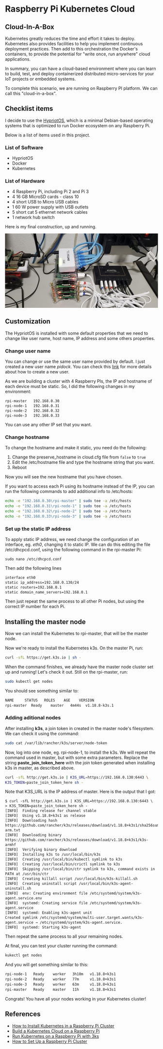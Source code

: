 # Raspberry Pi Kubernetes Cloud

## Cloud-In-A-Box

Kubernetes greatly reduces the time and effort it takes to deploy. Kubernetes also provides facilities to help you implement continuous deployment practices. Then add to this orchestration the Docker's containers, to provide the potential for "write once, run anywhere" cloud applications. 

In summary, you can have a cloud-based environment where you can learn to build, test, and deploy containerized distributed micro-services for your IoT projects or embedded systems.

To complete this scenario, we are running on Raspberry PI platform. We can call this "cloud-in-a-box".

## Checklist items

I decide to use the [HypriotOS](https://blog.hypriot.com/), which is a minimal Debian-based operating systems that is optimized to run Docker ecosystem on any Raspberry Pi.

Below is a list of items used in this project.

### List of Software

- HypriotOS
- Docker
- Kubernetes

### List of Hardware

- 4 Raspberry Pi, including Pi 2 and Pi 3
- 4 16 GB MicroSD cards - class 10
- 4 short USB to Micro USB cables
- 1 60 W power supply with USB outlets
- 5 short cat 5 ethernet network cables
- 1 network hub switch

Here is my final construction, up and running.

![Figure 1](images/cloud-in-a-box.jpeg)


## Customization

The HypriotOS is installed with some default properties that we need to change like user name, host name, IP address and some others properties. 

### Change user name

You can change or use the same user name provided by default. I just created a new user name *pidock*. You can check this [link](https://www.raspberrypi.org/documentation/linux/usage/users.md#:~:text=Create%20a%20new%20user,don't%20want%20a%20password.) for more details about how to create a new user.

As we are building a cluster with 4 Raspberry PIs, the IP and hostname of each device must be static. So, I did the following changes in my environment:

```
rpi-master   192.168.0.30
rpi-node-1   192.168.0.31
rpi-node-2   192.168.0.32
rpi-node-3   192.168.0.33
```

You can use any other IP set that you want.

### Change hostname

To change the hostname and make it static, you need do the following:

1. Change the preserve_hostname in cloud.cfg file from `false` to `true`
2. Edit the /etc/hostname file and type the hostname string that you want.
3. Reboot

Now you will see the new hostname that you have chosen.

If you want to access each Pi using its hostname instead of the IP, you can run the following commands to add additional info to /etc/hosts:

```sh
echo -e "192.168.0.30\rpi-master" | sudo tee -a /etc/hosts
echo -e "192.168.0.31\rpi-node-1" | sudo tee -a /etc/hosts
echo -e "192.168.0.32\rpi-node-2" | sudo tee -a /etc/hosts
echo -e "192.168.0.33\rpi-node-3" | sudo tee -a /etc/hosts
```

### Set up the static IP address

To apply static IP address, we need change the configuration of an interface, eg. *eth0*, changing it to static IP. We can do this editing the file /etc/dhcpcd.conf, using the following command in the rpi-master Pi:

```
sudo nano /etc/dhcpcd.conf
```

Then add the following lines

```
interface eth0
static ip_address=192.168.0.130/24
static routers=192.168.0.1
static domain_name_servers=192.168.0.1
```

Then just repeat the same process to all other Pi nodes, but using the correct IP number for each Pi.

## Installing the master node

Now we can install the Kubernetes to rpi-master, that will be the master node.

Now we're ready to install the Kubernetes k3s. On the master Pi, run:

```sh
curl -sfL https://get.k3s.io | sh -
```

When the command finishes, we already have the master node cluster set up and running! Let's check it out. Still on the rpi-master, run:

```sh
sudo kubectl get nodes
```

You should see something similar to:

```sh
NAME     STATUS   ROLES    AGE    VERSION
rpi-master  Ready    master   4m44s  v1.18.8-k3s.1
```

### Adding aditional nodes

After installing **k3s**, a join token in created in the master node's filesystem. We can check it using the command:

```sh
sudo cat /var/lib/rancher/k3s/server/node-token
```

Now, log into one node, eg. rpi-node-1, to install the k3s. We will repeat the command used in master, but with some extra parameters. Replace the string **paste_join_token_here** with the join token generated when installing k3s in master, as described above.

```sh
curl -sfL http://get.k3s.io | K3S_URL=https://192.168.0.130:6443 \
K3S_TOKEN=paste_join_token_here sh -
```

Note that K3S_URL is the IP address of master. Here is the output that I got:

```
$ curl -sfL http://get.k3s.io | K3S_URL=https://192.168.0.130:6443 \
> K3S_TOKEN=paste_join_token_here sh -
[INFO]  Finding release for channel stable
[INFO]  Using v1.18.8+k3s1 as release
[INFO]  Downloading hash https://github.com/rancher/k3s/releases/download/v1.18.8+k3s1/sha256sum-arm.txt
[INFO]  Downloading binary https://github.com/rancher/k3s/releases/download/v1.18.8+k3s1/k3s-armhf
[INFO]  Verifying binary download
[INFO]  Installing k3s to /usr/local/bin/k3s
[INFO]  Creating /usr/local/bin/kubectl symlink to k3s
[INFO]  Creating /usr/local/bin/crictl symlink to k3s
[INFO]  Skipping /usr/local/bin/ctr symlink to k3s, command exists in PATH at /usr/bin/ctr
[INFO]  Creating killall script /usr/local/bin/k3s-killall.sh
[INFO]  Creating uninstall script /usr/local/bin/k3s-agent-uninstall.sh
[INFO]  env: Creating environment file /etc/systemd/system/k3s-agent.service.env
[INFO]  systemd: Creating service file /etc/systemd/system/k3s-agent.service
[INFO]  systemd: Enabling k3s-agent unit
Created symlink /etc/systemd/system/multi-user.target.wants/k3s-agent.service → /etc/systemd/system/k3s-agent.service.
[INFO]  systemd: Starting k3s-agent
```

Then repeat the same process to all your remaining nodes.

At final, you can test your cluster running the command:

```sh
kukectl get nodes
```

And you will get something similar to this:

```sh
rpi-node-1   Ready    worker   3h10m   v1.18.8+k3s1
rpi-node-2   Ready    worker   77m     v1.18.8+k3s1
rpi-node-3   Ready    worker   63m     v1.18.8+k3s1
rpi-master   Ready    master   11h     v1.18.8+k3s1
```

Congrats! You have all your nodes working in your Kubernetes cluster!

## References

* [How to Install Kubernetes in a Raspberry Pi Cluster](https://medium.com/better-programming/how-to-install-kubernetes-on-a-raspberry-pi-cluster-49ad9a762d08)
* [Build a Kubernetes Cloud on a Raspberry Pi](https://kurtstam.github.io/2015/12/04/Build-a-Kubernetes-Cloud-on-Raspberry-Pi.html#2)
* [Run Kubernetes on a Raspberry Pi with 3ks](https://opensource.com/article/20/3/kubernetes-raspberry-pi-k3s)
* [How to Set Up a Raspberry Pi Cluster](https://medium.com/better-programming/how-to-set-up-a-raspberry-pi-cluster-ff484a1c6be9)
